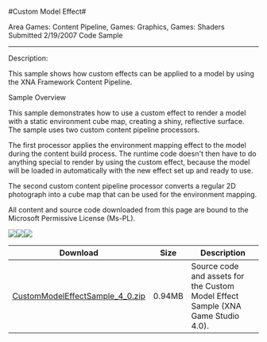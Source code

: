 #Custom Model Effect#

Area
Games: Content Pipeline, Games: Graphics, Games: Shaders
Submitted
2/19/2007
Code Sample

---

Description:

This sample shows how custom effects can be applied to a model by using the XNA Framework Content Pipeline.

 

Sample Overview

This sample demonstrates how to use a custom effect to render a model with a static environment cube map, creating a shiny, reflective surface. The sample uses two custom content pipeline processors.

The first processor applies the environment mapping effect to the model during the content build process. The runtime code doesn't then have to do anything special to render by using the custom effect, because the model will be loaded in automatically with the new effect set up and ready to use.

The second custom content pipeline processor converts a regular 2D photograph into a cube map that can be used for the environment mapping.


All content and source code downloaded from this page are bound to the Microsoft Permissive License (Ms-PL).


![](https://github.com/DDReaper/XNAGameStudio/blob/master/Images/XNA_CustomModelEffect_01_small.jpg)![](https://github.com/DDReaper/XNAGameStudio/blob/master/Images/XNA_CustomModelEffect_02_small.jpg)![](https://github.com/DDReaper/XNAGameStudio/blob/master/Images/XNA_CustomModelEffect_03_small.jpg)		

 
Download | Size | Description
---|---|---|
[CustomModelEffectSample_4_0.zip](https://github.com/DDReaper/XNAGameStudio/blob/master/Samples/CustomModelEffectSample_4_0.zip?raw=true) | 0.94MB | Source code and assets for the Custom Model Effect Sample (XNA Game Studio 4.0). 